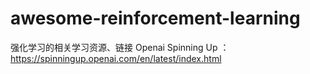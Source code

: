# awesome-reinforcement-learning
强化学习的相关学习资源、链接
Openai Spinning Up ：https://spinningup.openai.com/en/latest/index.html
